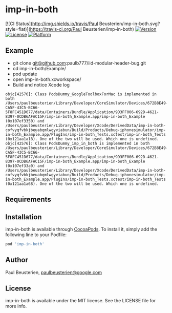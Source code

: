 # imp-in-both

[![CI Status](http://img.shields.io/travis/Paul Beusterien/imp-in-both.svg?style=flat)](https://travis-ci.org/Paul Beusterien/imp-in-both)
[![Version](https://img.shields.io/cocoapods/v/imp-in-both.svg?style=flat)](http://cocoapods.org/pods/imp-in-both)
[![License](https://img.shields.io/cocoapods/l/imp-in-both.svg?style=flat)](http://cocoapods.org/pods/imp-in-both)
[![Platform](https://img.shields.io/cocoapods/p/imp-in-both.svg?style=flat)](http://cocoapods.org/pods/imp-in-both)

## Example

- git clone git@github.com:paulb777/iid-modular-header-bug.git
- cd imp-in-both/Example/
- pod update
- open imp-in-both.xcworkspace/
- Build and notice Xcode log

```
objc[42576]: Class PodsDummy_GoogleToolboxForMac is implemented in both /Users/paulbeusterien/Library/Developer/CoreSimulator/Devices/672B8E49-CA5F-43C5-BC66-5F8FC451D677/data/Containers/Bundle/Application/9D3FF006-692D-4621-8397-0CDB6AFAC15F/imp-in-both_Example.app/imp-in-both_Example (0x107ef3350) and /Users/paulbeusterien/Library/Developer/Xcode/DerivedData/imp-in-both-cofvyqfvbkjbeuabqmlwgyviabun/Build/Products/Debug-iphonesimulator/imp-in-both_Example.app/PlugIns/imp-in-both_Tests.xctest/imp-in-both_Tests (0x121aa1a18). One of the two will be used. Which one is undefined.
objc[42576]: Class PodsDummy_imp_in_both is implemented in both /Users/paulbeusterien/Library/Developer/CoreSimulator/Devices/672B8E49-CA5F-43C5-BC66-5F8FC451D677/data/Containers/Bundle/Application/9D3FF006-692D-4621-8397-0CDB6AFAC15F/imp-in-both_Example.app/imp-in-both_Example (0x107ef33a0) and /Users/paulbeusterien/Library/Developer/Xcode/DerivedData/imp-in-both-cofvyqfvbkjbeuabqmlwgyviabun/Build/Products/Debug-iphonesimulator/imp-in-both_Example.app/PlugIns/imp-in-both_Tests.xctest/imp-in-both_Tests (0x121aa1a68). One of the two will be used. Which one is undefined.
```


## Requirements

## Installation

imp-in-both is available through [CocoaPods](http://cocoapods.org). To install
it, simply add the following line to your Podfile:

```ruby
pod 'imp-in-both'
```

## Author

Paul Beusterien, paulbeusterien@google.com

## License

imp-in-both is available under the MIT license. See the LICENSE file for more info.
